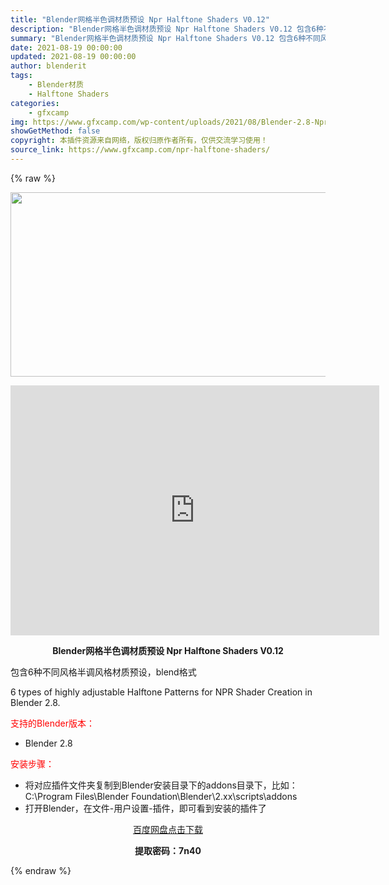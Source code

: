```yaml
---
title: "Blender网格半色调材质预设 Npr Halftone Shaders V0.12"
description: "Blender网格半色调材质预设 Npr Halftone Shaders V0.12 包含6种不同风格半调风格材质预设，blend格式 6 types of highly adjustable Ha..."
summary: "Blender网格半色调材质预设 Npr Halftone Shaders V0.12 包含6种不同风格半调风格材质预设，blend格式 6 types of highly adjustable Ha..."
date: 2021-08-19 00:00:00
updated: 2021-08-19 00:00:00
author: blenderit
tags: 
    - Blender材质
    - Halftone Shaders
categories:
    - gfxcamp
img: https://www.gfxcamp.com/wp-content/uploads/2021/08/Blender-2.8-Npr-Halftone-Shaders-V0.12.jpg
showGetMethod: false
copyright: 本插件资源来自网络，版权归原作者所有，仅供交流学习使用！
source_link: https://www.gfxcamp.com/npr-halftone-shaders/
---
```


{% raw %}
<div><p><img decoding="async" class="aligncenter size-full wp-image-97383" src="https://www.gfxcamp.com/wp-content/uploads/2021/08/Blender-2.8-Npr-Halftone-Shaders-V0.12.jpg" data-src="https://www.gfxcamp.com/wp-content/uploads/2021/08/Blender-2.8-Npr-Halftone-Shaders-V0.12.jpg" alt="" width="590" height="295" data-srcset="https://www.gfxcamp.com/wp-content/uploads/2021/08/Blender-2.8-Npr-Halftone-Shaders-V0.12.jpg 590w, https://www.gfxcamp.com/wp-content/uploads/2021/08/Blender-2.8-Npr-Halftone-Shaders-V0.12-150x75.jpg 150w" data-sizes="(max-width: 590px) 100vw, 590px"></p><p style="text-align: center;"><iframe loading="lazy" src="https://player.youku.com/embed/XNTE5NTUyMTcwMA==" width="590" height="400" frameborder="0" allowfullscreen="allowfullscreen" data-mce-fragment="1"></iframe></p><p style="text-align: center;"><strong>Blender网格半色调材质预设 Npr Halftone Shaders V0.12</strong></p><p>包含6种不同风格半调风格材质预设，blend格式</p><p>6 types of highly adjustable Halftone Patterns for NPR Shader Creation in Blender 2.8.</p><p style="text-align: left;"><span style="color: #ff0000;">支持的Blender版本：</span></p><ul>
<li style="text-align: left;">Blender 2.8</li>
</ul><p style="text-align: left;"><span style="color: #ff0000;">安装步骤：</span></p><ul>
<li>将对应插件文件夹复制到Blender安装目录下的addons目录下，比如：C:\Program Files\Blender Foundation\Blender\2.xx\scripts\addons</li>
<li>打开Blender，在文件-用户设置-插件，即可看到安装的插件了</li>
</ul><p style="text-align: center;"><a class="maxbutton-3 maxbutton maxbutton-baidu" target="_blank" rel="noopener" href="https://pan.baidu.com/s/1Dqd9AQBc_rhZq-k7MrN-Fw"><span class="mb-text">百度网盘点击下载</span></a></p><p style="text-align: center;"><strong>提取密码：7n40</strong></p></div>
<div style="display: none">gfxcamp</div>
{% endraw %}